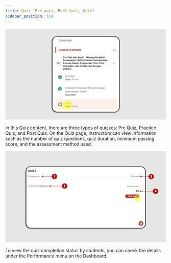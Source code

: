 ```yaml
---
title: Quiz (Pre quiz, Post Quiz, Quiz)
sidebar_position: 114
---
```

![](/img/quiz-eng-1.png)

In this Quiz content, there are three types of quizzes: Pre Quiz, Practice Quiz, and Post Quiz. On the Quiz page, instructors can view information such as the number of quiz questions, quiz duration, minimum passing score, and the assessment method used.

![](/img/quiz-eng-2.png)

To view the quiz completion status by students, you can check the details under the Performance menu on the Dashboard.
